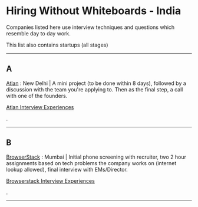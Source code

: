 # Hiring Without Whiteboards - India

Companies listed here use interview techniques and questions which resemble day to day work.

This list also contains startups (all stages)

***

## A
[Atlan](https://www.atlan.com) : New Delhi | A mini project (to be done within 8 days), followed by a discussion with the team you're applying to. Then as the final step, a call with one of the founders. 

[Atlan Interview Experiences](https://www.glassdoor.co.in/Interview/Atlan-Interview-Questions-E1028768.htm)

.
***
## B 
[BrowserStack](https://www.browserstack.com/) : Mumbai | Initial phone screening with recruiter, two 2 hour assignments based on tech problems the company works on (internet lookup allowed), final interview with EMs/Director. 

[Browserstack Interview Experiences](https://www.glassdoor.co.in/Interview/BrowserStack-Interview-Questions-E894257.htm) 

.
***